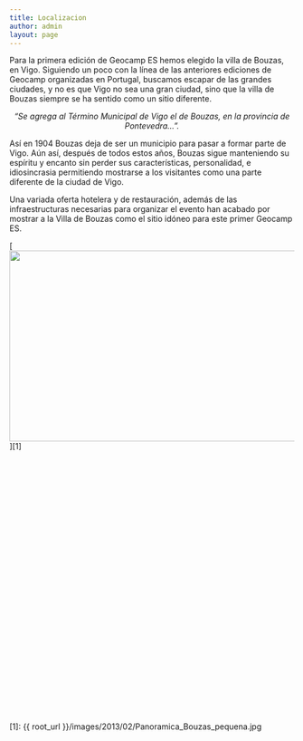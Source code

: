 ```yaml
---
title: Localizacion
author: admin
layout: page
---
```

Para la primera edición de Geocamp ES hemos elegido la villa de Bouzas, en Vigo. Siguiendo un poco con la línea de las anteriores ediciones de Geocamp organizadas en Portugal, buscamos escapar de las grandes ciudades, y no es que Vigo no sea una gran ciudad, sino que la villa de Bouzas siempre se ha sentido como un sitio diferente.

<p style="text-align: center;">
  <em>“Se agrega al Término Municipal de Vigo el de Bouzas, en la provincia de Pontevedra…”.</em>
</p>

Así en 1904 Bouzas deja de ser un municipio para pasar a formar parte de Vigo. Aún así, después de todos estos años, Bouzas sigue manteniendo su espíritu y encanto sin perder sus características, personalidad, e idiosincrasia permitiendo mostrarse a los visitantes como una parte diferente de la ciudad de Vigo.

Una variada oferta hotelera y de restauración, además de las infraestructuras necesarias para organizar el evento han acabado por mostrar a la Villa de Bouzas como el sitio idóneo para este primer Geocamp ES.

[<img class="aligncenter size-full wp-image-33" title="Panoramica_Bouzas_pequena" alt="" src="{{ root_url }}/images/2013/02/Panoramica_Bouzas_pequena.jpg" width="1000" height="337" />][1]

<link rel="stylesheet" type="text/css" href="http://geocamp.es/wp-content/plugins/osm//css/osm_map.css" />

<div id="map_1" class="OSM_Map" style="width:600px; height:450px; overflow:hidden;padding:0px;border:none;">
</div>

 [1]: {{ root_url }}/images/2013/02/Panoramica_Bouzas_pequena.jpg

